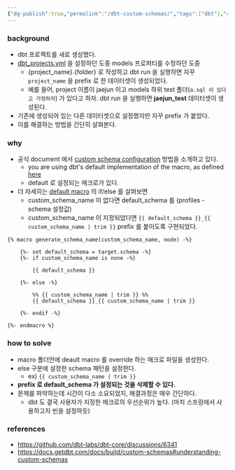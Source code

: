 ```yaml
---
{"dg-publish":true,"permalink":"/dbt-custom-schemas/","tags":["dbt"],"created":"","updated":""}
---
```


### background
- dbt 프로젝트를 새로 생성했다.
- [dbt_projects.yml](https://docs.getdbt.com/reference/dbt_project.yml) 을 설정하던 도중 models 프로퍼티를 수정하던 도중
    - {project_name}.{folder} 로 작성하고 dbt run 을 실행하면 자꾸 `project_name` 을 prefix 로 한 데이터셋이 생성되었다.
    - 예를 들어, project 이름이 jaejun 이고 models 하위 test 폴더(`a.sql 이 있다고 가정하자`) 가 있다고 하자. dbt run 을 실행하면 **jaejun_test** 데이터셋이 생성된다.
- 기존에 생성되어 있는 다른 데이터셋으로 설정했지만 자꾸 prefix 가 붙었다.
- 이를 해결하는 방법을 간단히 살펴본다.

### why
- 공식 document 에서 [custom schema configuration](https://docs.getdbt.com/docs/build/custom-schemas#advanced-custom-schema-configuration) 방법을 소개하고 있다.
    - you are using dbt's default implementation of the macro, as defined [here](https://github.com/dbt-labs/dbt-core/blob/main/core/dbt/include/global_project/macros/get_custom_name/get_custom_schema.sql#L47C1-L60)
    - default 로 설정되는 매크로가 있다.
- 더 자세히는 [default macro](https://github.com/dbt-labs/dbt-core/blob/8aaed0e29f9560bc53d9d3e88325a9597318e375/core/dbt/include/global_project/macros/get_custom_name/get_custom_schema.sql#L21) 의 if/else 를 살펴보면
    - custom_schema_name 이 없다면 default_schema 를 (profiles - schema 설정값)
    - custom_schema_name 이 지정되었다면 `{{ default_schema }}_{{ custom_schema_name | trim }}` prefix 를 붙이도록 구현되었다.
 
```template
{% macro generate_schema_name(custom_schema_name, node) -%}

    {%- set default_schema = target.schema -%}
    {%- if custom_schema_name is none -%}

        {{ default_schema }}

    {%- else -%}

        %% {{ custom_schema_name | trim }} %%
        {{ default_schema }}_{{ custom_schema_name | trim }}

    {%- endif -%}

{%- endmacro %}
```

### how to solve
- macro 폴더안에 deault macro 를 override 하는 매크로 파일을 생성한다.
- else 구분에 설정한 schema 패턴을 설정한다.
    - ex) `{{ custom_schema_name | trim }}`
- **prefix 로 default_schema 가 설정되는 것을 삭제할 수 있다.**
- 문제를 파악하는데 시간이 다소 소요되었지, 해결과정은 매우 간단하다.
    - dbt 도 결국 사용자가 지정한 매크로의 우선순위가 높다. (마치 스프링에서 사용하고자 빈을 설정하듯)

### references
- https://github.com/dbt-labs/dbt-core/discussions/6341
- https://docs.getdbt.com/docs/build/custom-schemas#understanding-custom-schemas